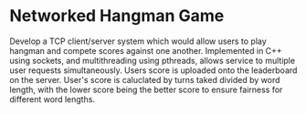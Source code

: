 # Networked Hangman Game
Develop a TCP client/server system which would allow users to play hangman and compete scores against one another. 
Implemented in C++ using sockets, and multithreading using pthreads, allows service to multiple user requests simultaneously.
Users score is uploaded onto the leaderboard on the server.
User's score is caluclated by turns taked divided by word length, with the lower score being the better score to ensure fairness for different word lengths.
